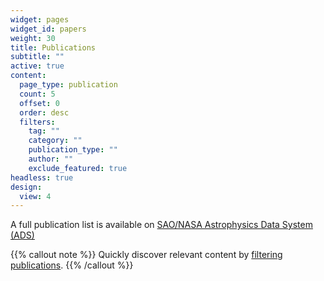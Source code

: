 ```yaml
---
widget: pages
widget_id: papers
weight: 30
title: Publications
subtitle: ""
active: true
content:
  page_type: publication
  count: 5
  offset: 0
  order: desc
  filters:
    tag: ""
    category: ""
    publication_type: ""
    author: ""
    exclude_featured: true
headless: true
design:
  view: 4
---
```

A full publication list is available on <a href="https://ui.adsabs.harvard.edu/search/p_=0&q=author%3A%22Pastor-Marazuela%2C%20In%C3%A9s%22&sort=date%20desc%2C%20bibcode%20desc">SAO/NASA Astrophysics Data System (ADS)</a>


{{% callout note %}}
Quickly discover relevant content by [filtering publications](./publication/).
{{% /callout %}}
